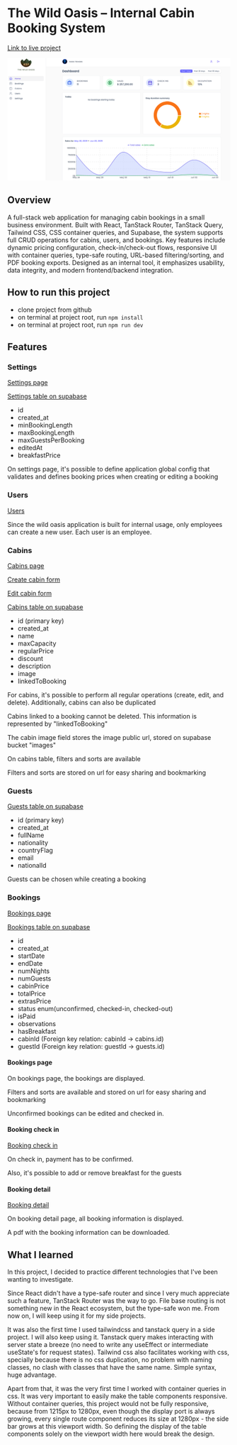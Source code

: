 # The Wild Oasis – Internal Cabin Booking System

[Link to live project](https://the-wild-oasis-isaac.netlify.app/login)

![Dashboard](./readme-images/dashboard.png)

## Overview

A full-stack web application for managing cabin bookings in a small business environment. Built with React, TanStack Router, TanStack Query, Tailwind CSS, CSS container queries, and Supabase, the system supports full CRUD operations for cabins, users, and bookings. Key features include dynamic pricing configuration, check-in/check-out flows, responsive UI with container queries, type-safe routing, URL-based filtering/sorting, and PDF booking exports. Designed as an internal tool, it emphasizes usability, data integrity, and modern frontend/backend integration.

## How to run this project

- clone project from github
- on terminal at project root, run `npm install`
- on terminal at project root, run `npm run dev`

## Features

### Settings

[Settings page](./readme-images/settings.png)

[Settings table on supabase](./readme-images/settings-supabase.png)

- id
- created_at
- minBookingLength
- maxBookingLength
- maxGuestsPerBooking
- editedAt
- breakfastPrice

On settings page, it's possible to define application global config that validates and defines booking prices when creating or editing a booking

### Users

[Users](./readme-images/users.png)

Since the wild oasis application is built for internal usage, only employees can create a new user. Each user is an employee.

### Cabins

[Cabins page](./readme-images/cabins.png)

[Create cabin form](./readme-images/create-cabin-form.png)

[Edit cabin form](./readme-images/edit-cabin-form.png)

[Cabins table on supabase](./readme-images/cabins-supabase.png)

- id (primary key)
- created_at
- name
- maxCapacity
- regularPrice
- discount
- description
- image
- linkedToBooking

For cabins, it's possible to perform all regular operations (create, edit, and delete). Additionally, cabins can also be duplicated

Cabins linked to a booking cannot be deleted. This information is represented by "linkedToBooking"

The cabin image field stores the image public url, stored on supabase bucket "images"

On cabins table, filters and sorts are available

Filters and sorts are stored on url for easy sharing and bookmarking

### Guests

[Guests table on supabase](./readme-images/guests-supabase.png)

- id (primary key)
- created_at
- fullName
- nationality
- countryFlag
- email
- nationalId

Guests can be chosen while creating a booking

### Bookings

[Bookings page](./readme-images/bookings.png)

[Bookings table on supabase](./readme-images/bookings-supabase.png)

- id
- created_at
- startDate
- endDate
- numNights
- numGuests
- cabinPrice
- totalPrice
- extrasPrice
- status enum(unconfirmed, checked-in, checked-out)
- isPaid
- observations
- hasBreakfast
- cabinId (Foreign key relation: cabinId → cabins.id)
- guestId (Foreign key relation: guestId → guests.id)

#### Bookings page

On bookings page, the bookings are displayed.

Filters and sorts are available and stored on url for easy sharing and bookmarking

Unconfirmed bookings can be edited and checked in.

#### Booking check in

[Booking check in](./readme-images//booking-check-in.png)

On check in, payment has to be confirmed.

Also, it's possible to add or remove breakfast for the guests

#### Booking detail

[Booking detail](./readme-images/booking-detail.png)

On booking detail page, all booking information is displayed.

A pdf with the booking information can be downloaded.

## What I learned

In this project, I decided to practice different technologies that I've been wanting to investigate.

Since React didn't have a type-safe router and since I very much appreciate such a feature, TanStack Router was the way to go. File base routing is not something new in the React ecosystem, but the type-safe won me. From now on, I will keep using it for my side projects.

It was also the first time I used tailwindcss and tanstack query in a side project. I will also keep using it. Tanstack query makes interacting with server state a breeze (no need to write any useEffect or intermediate useState's for request states). Tailwind css also facilitates working with css, specially because there is no css duplication, no problem with naming classes, no clash with classes that have the same name. Simple syntax, huge advantage.

Apart from that, it was the very first time I worked with container queries in css. It was very important to easily make the table components responsive. Without container queries, this project would not be fully responsive, because from 1215px to 1280px, even though the display port is always growing, every single route component reduces its size at 1280px - the side bar grows at this viewport width. So defining the display of the table components solely on the viewport width here would break the design.
